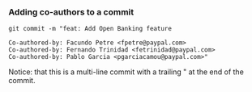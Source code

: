 ### Adding co-authors to a commit

```
git commit -m "feat: Add Open Banking feature

Co-authored-by: Facundo Petre <fpetre@paypal.com>
Co-authored-by: Fernando Trinidad <fetrinidad@paypal.com>
Co-authored-by: Pablo Garcia <pgarciacamou@paypal.com>"
```

Notice: that this is a multi-line commit with a trailing " at the end of the commit.
